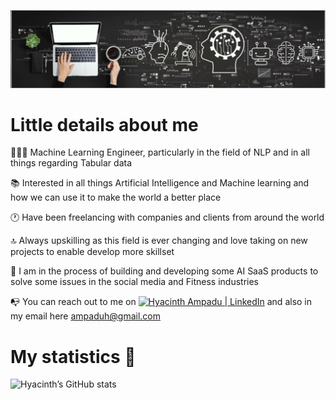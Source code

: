 ![alt_text](https://github.com/JoAmps/Classical-Machine-Learning-Folder/blob/main/Screenshot%202023-02-02%20at%208.41.34%20PM.png)

# Little details about me 

👨🏾‍💻 Machine Learning Engineer, particularly in the field of NLP and in all things regarding Tabular data

📚 Interested in all things Artificial Intelligence and Machine learning and how we can use it to make the world a better place

🕐 Have been freelancing with companies and clients from around the world

🔝 Always upskilling as this field is ever changing and love taking on new projects to enable develop more skillset

🔧 I am in the process of building and developing some AI SaaS products to solve some issues in the social media and Fitness industries


📭 You can reach out to me on <a href="https://www.linkedin.com/in/hyacinth-ampadu/"><img align="!" src="https://raw.githubusercontent.com/yushi1007/yushi1007/main/images/linkedin.svg" alt="Hyacinth Ampadu | LinkedIn" width="21px"/></a> and also in my email here  ampaduh@gmail.com


# My statistics 🏅

![Hyacinth’s GitHub stats](https://github-readme-stats.vercel.app/api?username=JoAmps&theme=omni&show_icons=true)


